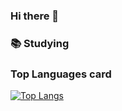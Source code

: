 ### Hi there 👋


### 📚 Studying

### Top Languages card
[![Top Langs](https://github-readme-stats.vercel.app/api/top-langs/?username=2Sumin)](https://github.com/2Sumin/github-readme-stats)
<!--
**2Sumin/2Sumin** is a ✨ _special_ ✨ repository because its `README.md` (this file) appears on your GitHub profile.

Here are some ideas to get you started:

- 🔭 I’m currently working on ...
- 🌱 I’m currently learning ...
- 👯 I’m looking to collaborate on ...
- 🤔 I’m looking for help with ...
- 💬 Ask me about ...
- 📫 How to reach me: ...
- 😄 Pronouns: ...
- ⚡ Fun fact: ...
-->

